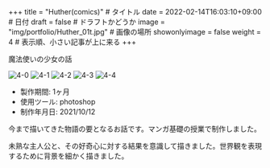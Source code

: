 +++
title = "Huther(comics)" # タイトル
date = 2022-02-14T16:03:10+09:00 # 日付
draft = false # ドラフトかどうか
image = "img/portfolio/Huther_01t.jpg" # 画像の場所
showonlyimage = false
weight = 4 # 表示順、小さい記事が上に来る 
+++

魔法使いの少女の話
<!--見出しここまで-->
<!--more-->

![4-0](/img/portfolio/Huther_01.jpg)
![4-1](/img/portfolio/Huther_02.jpg)
![4-2](/img/portfolio/Huther_03.jpg)
![4-3](/img/portfolio/Huther_04.jpg)
![4-4](/img/portfolio/Huther_05.jpg)

- 製作期間: 1ヶ月
- 使用ツール: photoshop
- 制作年月日: 2021/10/12
  
今まで描いてきた物語の要となるお話です。マンガ基礎の授業で制作しました。

未熟な主人公と、その好奇心に対する結果を意識して描きました。世界観を表現するために背景を細かく描きました。